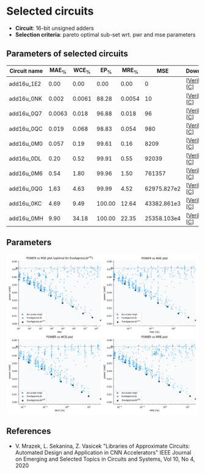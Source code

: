 
Selected circuits
===================
 - **Circuit**: 16-bit unsigned adders
 - **Selection criteria**: pareto optimal sub-set wrt. pwr and mse parameters

Parameters of selected circuits
----------------------------

| Circuit name | MAE<sub>%</sub> | WCE<sub>%</sub> | EP<sub>%</sub> | MRE<sub>%</sub> | MSE | Download |
| --- |  --- | --- | --- | --- | --- | --- | 
| add16u_1E2 | 0.00 | 0.00 | 0.00 | 0.00 | 0 |  [[Verilog](add16u_1E2.v)]  [[C](add16u_1E2.c)] |
| add16u_0NK | 0.002 | 0.0061 | 88.28 | 0.0054 | 10 |  [[Verilog](add16u_0NK.v)]  [[C](add16u_0NK.c)] |
| add16u_0Q7 | 0.0063 | 0.018 | 96.88 | 0.018 | 96 |  [[Verilog](add16u_0Q7.v)]  [[C](add16u_0Q7.c)] |
| add16u_0QC | 0.019 | 0.068 | 98.83 | 0.054 | 980 |  [[Verilog](add16u_0QC.v)]  [[C](add16u_0QC.c)] |
| add16u_0M0 | 0.057 | 0.19 | 99.61 | 0.16 | 8209 |  [[Verilog](add16u_0M0.v)]  [[C](add16u_0M0.c)] |
| add16u_0DL | 0.20 | 0.52 | 99.91 | 0.55 | 92039 |  [[Verilog](add16u_0DL.v)]  [[C](add16u_0DL.c)] |
| add16u_0M6 | 0.54 | 1.80 | 99.96 | 1.50 | 761357 |  [[Verilog](add16u_0M6.v)]  [[C](add16u_0M6.c)] |
| add16u_0QG | 1.63 | 4.63 | 99.99 | 4.52 | 62975.827e2 |  [[Verilog](add16u_0QG.v)]  [[C](add16u_0QG.c)] |
| add16u_0KC | 4.69 | 9.49 | 100.00 | 12.64 | 43382.861e3 |  [[Verilog](add16u_0KC.v)]  [[C](add16u_0KC.c)] |
| add16u_0MH | 9.90 | 34.18 | 100.00 | 22.35 | 25358.103e4 |  [[Verilog](add16u_0MH.v)]  [[C](add16u_0MH.c)] |
    
Parameters
--------------
![Parameters figure](fig.png)

References
--------------
   - V. Mrazek, L. Sekanina, Z. Vasicek "Libraries of Approximate Circuits: Automated Design and Application in CNN Accelerators" IEEE Journal on Emerging and Selected Topics in Circuits and Systems, Vol 10, No 4, 2020

             